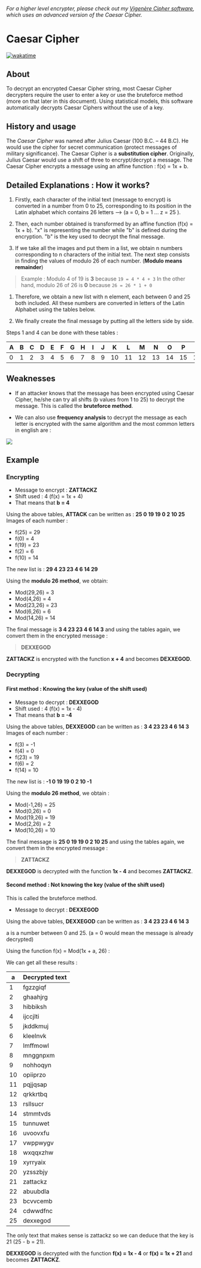###### For a higher level encrypter, please check out my [Vigenère Cipher software](https://github.com/Verisimilitude11/Vigenere-Cipher), which uses an advanced version of the Caesar Cipher.

# Caesar Cipher

[![wakatime](https://wakatime.com/badge/github/Verisimilitude11/Caesar-Cipher-Decrypter.svg)](https://wakatime.com/badge/github/Verisimilitude11/Caesar-Cipher-Decrypter)

## About

To decrypt an encrypted Caesar Cipher string, most Caesar Cipher decrypters require the user to enter a key or use the bruteforce method (more on that later in this document). Using statistical models, this software automatically decrypts Caesar Ciphers without the use of a key.

## History and usage

The _Caesar Cipher_ was named after Julius Caesar (100 B.C. – 44 B.C). He would use the cipher for secret communication (protect messages of military significance). The Caesar Cipher is a **substitution cipher**. Originally, Julius Caesar would use a shift of three to encrypt/decrypt a message. The Caesar Cipher encrypts a message using an affine function : f(x) = 1x + b.

## Detailed Explanations : How it works?

1. Firstly, each character of the initial text (message to encrypt) is converted in a number from 0 to 25, corresponding to its position in the Latin alphabet which contains 26 letters --> (a = 0, b = 1 ... z = 25 ).

2. Then, each number obtained is transformed by an affine function (f(x) = 1x + b). "x" is representing the number while "b" is defined during the encryption. "b" is the key used to decrypt the final message.

3. If we take all the images and put them in a list, we obtain n numbers corresponding to n characters of the initial text. The next step consists in finding the values of modulo 26 of each number. (**Modulo means remainder**)

> Example : Modulo 4 of 19 is **3** because `19 = 4 * 4 + 3` In the other hand, modulo 26 of 26 is **0** because `26 = 26 * 1 + 0`

1. Therefore, we obtain a new list with n element, each between 0 and 25 both included. All these numbers are converted in letters of the Latin Alphabet using the tables below.

2. We finally create the final message by putting all the letters side by side.

Steps 1 and 4 can be done with these tables :

**A** | **B** | **C** | **D** | **E** | **F** | **G** | **H** | **I** | **J** | **K** | **L** | **M** | **N** | **O** | **P** | **Q** | **R** | **S** | **T** | **U** | **V** | **W** | **X** | **Y** | **Z**
----- | ----- | ----- | ----- | ----- | ----- | ----- | ----- | ----- | ----- | ----- | ----- | ----- | ----- | ----- | ----- | ----- | ----- | ----- | ----- | ----- | ----- | ----- | ----- | ----- | -----
0     | 1     | 2     | 3     | 4     | 5     | 6     | 7     | 8     | 9     | 10    | 11    | 12    | 13    | 14    | 15    | 16    | 17    | 18    | 19    | 20    | 21    | 22    | 23    | 24    | 25

## Weaknesses

- If an attacker knows that the message has been encrypted using Caesar Cipher, he/she can try all shifts (b values from 1 to 25) to decrypt the message. This is called the **bruteforce method**.

- We can also use **frequency analysis** to decrypt the message as each letter is encrypted with the same algorithm and the most common letters in english are :

![](https://upload.wikimedia.org/wikipedia/commons/thumb/d/d5/English_letter_frequency_%28alphabetic%29.svg/340px-English_letter_frequency_%28alphabetic%29.svg.png)

## Example

### Encrypting

- Message to encrypt : **ZATTACKZ**
- Shift used : 4 (f(x) = 1x + 4)
- That means that **b = 4**

Using the above tables, **ATTACK** can be written as : **25 0 19 19 0 2 10 25** Images of each number :

- f(25) = 29
- f(0) = 4
- f(19) = 23
- f(2) = 6
- f(10) = 14

The new list is : **29 4 23 23 4 6 14 29**

Using the **modulo 26 method**, we obtain:

- Mod(29,26) = 3
- Mod(4,26) = 4
- Mod(23,26) = 23
- Mod(6,26) = 6
- Mod(14,26) = 14

The final message is **3 4 23 23 4 6 14 3** and using the tables again, we convert them in the encrypted message :

> **DEXXEGOD**

**ZATTACKZ** is encrypted with the function **x + 4** and becomes **DEXXEGOD**.

### Decrypting

#### First method : Knowing the key (value of the shift used)

- Message to decrypt : **DEXXEGOD**
- Shift used : 4 (f(x) = 1x - 4)
- That means that **b = -4**

Using the above tables, **DEXXEGOD** can be written as : **3 4 23 23 4 6 14 3** Images of each number :

- f(3) = -1
- f(4) = 0
- f(23) = 19
- f(6) = 2
- f(14) = 10

The new list is : **-1 0 19 19 0 2 10 -1**

Using the **modulo 26 method**, we obtain :

- Mod(-1,26) = 25
- Mod(0,26) = 0
- Mod(19,26) = 19
- Mod(2,26) = 2
- Mod(10,26) = 10

The final message is **25 0 19 19 0 2 10 25** and using the tables again, we convert them in the encrypted message :

> **ZATTACKZ**

**DEXXEGOD** is decrypted with the function **1x - 4** and becomes **ZATTACKZ**.

#### Second method : Not knowing the key (value of the shift used)

This is called the bruteforce method.

- Message to decrypt : **DEXXEGOD**

Using the above tables, **DEXXEGOD** can be written as : **3 4 23 23 4 6 14 3**

a is a number between 0 and 25\. (a = 0 would mean the message is already decrypted)

Using the function f(x) = Mod(1x + a, 26) :

We can get all these results :

a  | Decrypted text
-- | --------------
1  | fgzzgiqf
2  | ghaahjrg
3  | hibbiksh
4  | ijccjlti
5  | jkddkmuj
6  | kleelnvk
7  | lmffmowl
8  | mnggnpxm
9  | nohhoqyn
10 | opiiprzo
11 | pqjjqsap
12 | qrkkrtbq
13 | rsllsucr
14 | stmmtvds
15 | tunnuwet
16 | uvoovxfu
17 | vwppwygv
18 | wxqqxzhw
19 | xyrryaix
20 | yzsszbjy
21 | zattackz
22 | abuubdla
23 | bcvvcemb
24 | cdwwdfnc
25 | dexxegod

The only text that makes sense is zattackz so we can deduce that the key is 21 (25 - b = 21).

**DEXXEGOD** is decrypted with the function **f(x) = 1x - 4** or **f(x) = 1x + 21** and becomes **ZATTACKZ**.
